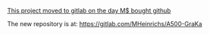[This project moved to gitlab on the day M$ bought github](https://gitlab.com/MHeinrichs/A500-GraKa)

The new repository is at: https://gitlab.com/MHeinrichs/A500-GraKa
